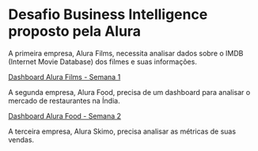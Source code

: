 <h1>Desafio Business Intelligence proposto pela Alura</h1>

A primeira empresa, Alura Films, necessita analisar dados sobre o IMDB (Internet Movie Database) dos filmes e suas informações.

<a href="https://app.powerbi.com/view?r=eyJrIjoiYjVhNGUyZmEtOWRjYS00NGIzLWI3NDAtNmNjZmFjNTRmMTQ3IiwidCI6IjRlOWJkOTMzLTAyOTgtNDdlOC05MDhkLTVlYTI1MTVlNWY1MiJ9&pageName=ReportSectione24e3b5d2949dc7e6ca3">Dashboard Alura Films - Semana 1</a>

A segunda empresa, Alura Food, precisa de um dashboard para analisar o mercado de restaurantes na Índia.

<a href="https://app.powerbi.com/view?r=eyJrIjoiYjk3Yzc0ZTUtMjRiOC00MGFkLWExNWEtMzI4OWE0Njc2MTkxIiwidCI6IjRlOWJkOTMzLTAyOTgtNDdlOC05MDhkLTVlYTI1MTVlNWY1MiJ9&pageName=ReportSection3f18dc50713276169ec0">Dashboard Alura Food - Semana 2</a>

A terceira empresa, Alura Skimo, precisa analisar as métricas de suas vendas.

